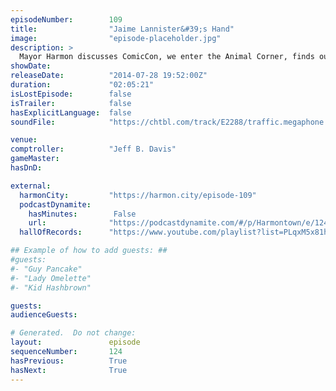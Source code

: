 ```yaml
---
episodeNumber:        109
title:                "Jaime Lannister&#39;s Hand"
image:                "episode-placeholder.jpg"
description: >
  Mayor Harmon discusses ComicCon, we enter the Animal Corner, finds out Rogaine will kill your cat and Kumail returns just in time for a rousing round of D&D.
showDate:             
releaseDate:          "2014-07-28 19:52:00Z"
duration:             "02:05:21"
isLostEpisode:        false
isTrailer:            false
hasExplicitLanguage:  false
soundFile:            "https://chtbl.com/track/E2288/traffic.megaphone.fm/STA6447459003.mp3?updated=1556750515"

venue:                
comptroller:          "Jeff B. Davis"
gameMaster:           
hasDnD:               

external:
  harmonCity:         "https://harmon.city/episode-109"
  podcastDynamite:
    hasMinutes:        False
    url:              "https://podcastdynamite.com/#/p/Harmontown/e/124/109"
  hallOfRecords:      "https://www.youtube.com/playlist?list=PLqxM5x81hNOb1fofIeJcIHnkgRJEE4luJ"

## Example of how to add guests: ##
#guests:
#- "Guy Pancake"
#- "Lady Omelette"
#- "Kid Hashbrown"

guests:
audienceGuests:

# Generated.  Do not change:
layout:               episode
sequenceNumber:       124
hasPrevious:          True
hasNext:              True
---
```


<!-- The episode description will be rendered here -->
<!-- Add your content below here -->

